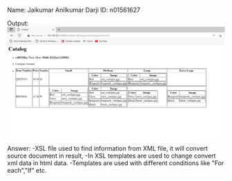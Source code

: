 Name: Jaikumar Anilkumar Darji
ID: n01561627

Output: ![image info](../assignments/Images/assignment.png)

Answer: -XSL file used to find information from XML file, it will convert source document in result, 
        -In XSL templates are used to change convert xml data in html data.
        -Templates are used with different conditions like "For each","If" etc.